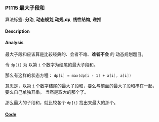### P1115 最大子段和

算法标签: **分治**, **动态规划,动规,dp**, **线性结构**, **递推**


#### Description

#### Analysis

最大子段和应该算是比较经典的、会者不难、**难者不会** 的 动态规划题目。

令 `dp[i]` 为 以第 `i` 个数字为结尾的最大子段和。

那么有这样的状态方程： `dp[i] = max(dp[i - 1] + a[i], a[i])`

意思是，以第 `i` 个数字结尾的最大子段和，要么与前面的最大子段和串在一起，要么自己单独开串。 当然是取大的那个了。

那么最大的子段和，就比较各个 `dp[i]` 找出来最大的那个。

#### [Code](../cpp/p1115.cpp) 

